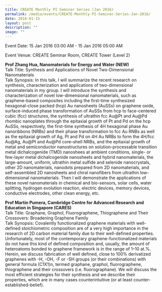 ```yaml
---
title: CREATE Monthly PI Seminar Series (Jan 2016)
permalink: /media/events/CREATE-Monthly-PI-Seminar-Series-Jan-2016/
date: 2016-01-15
layout: post
description: ""
image: ""
---
```

Event Date: 15 Jan 2016 03:00 AM - 15 Jan 2016 05:00 AM

Event Venue: CREATE Seminar Room, CREATE Tower (Level 2)

**Prof Zhang Hua, Nanomaterials for Energy and Water (NEW)**  
Talk Title: Synthesis and Applications of Novel Two-Dimensional Nanomaterials  
Talk Synopsis: In this talk, I will summarize the recent research on synthesis, characterization and applications of two-dimensional nanomaterials in my group. I will introduce the synthesis and characterization of novel low-dimensional nanomaterials, such as graphene-based composites including the first-time synthesized hexagonal-close packed (hcp) Au nanosheets (AuSSs) on graphene oxide, surface-induced phase transformation of AuSSs from hcp to face-centered cubic (fcc) structures, the synthesis of ultrathin fcc Au@Pt and Au@Pd rhombic nanoplates through the epitaxial growth of Pt and Pd on the hcp AuSSs, respectively, the first-time synthesis of 4H hexagonal phase Au nanoribbons (NRBs) and their phase transformation to fcc Au RNBs as well as the epitaxial growth of Ag, Pt and Pd on 4H Au NRBs to form the 4H/fcc Au@Ag, Au@Pt and Au@Pd core–shell NRBs, and the epitaxial growth of metal and semiconductor nanostructures on solution-processable transition metal dichalcogenide (TMD) nanoshees at ambient conditions, single- or few-layer metal dichalcogenide nanosheets and hybrid nanomaterials, the large-amount, uniform, ultrathin metal sulfide and selenide nanocrystals, other 2D nanomaterials, nanodots prepared from 2D nanomaterials, and self-assembled 2D nanosheets and chiral nanofibers from ultrathin low-dimensional nanomaterials. Then I will demonstrate the applications of these novel nanomaterials in chemical and bio-sensors, solar cells, water splitting, hydrogen evolution reaction, electric devices, memory devices, conductive electrodes, other clean energy, etc.

**Prof Martin Pumera, Cambridge Centre for Advanced Research and Education in Singapore (CARES)**  
Talk Title: Graphane, Graphol, Fluorographene, Thiographene and Their Crossovers: Broadening Graphene Family  
Talk Synopsis: Covalently functionalized graphene materials with well-defined stoichiometric composition are of a very high importance in the research of 2D carbon material family due to their well-defined properties. Unfortunately, most of the contemporary graphene-functionalized materials do not have this kind of defined composition and, usually, the amount of heteroatoms bonded to graphene framework is in the range of 1–10 at.%. Herein, we discuss fabrication of well defined, close to 100% derivatized graphenes with -H, -OH, -F or -SH groups (or their combinations) with general formula (C1X1)n, termed graphane, graphol, fluorographene, thiographene and their crossovers (i.e. fluorographane). We will discuss the most efficient strategies for their synthesis and we describe their properties, which are in many cases counterintuitive (or at least counter-established-belief).